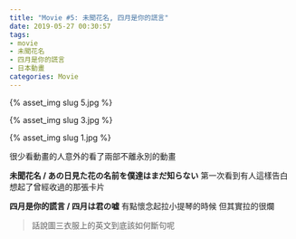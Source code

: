 ```yaml
---
title: "Movie #5: 未聞花名, 四月是你的謊言"
date: 2019-05-27 00:30:57
tags:
- movie
- 未聞花名
- 四月是你的謊言
- 日本動畫
categories: Movie
---
```


{% asset_img slug 5.jpg %}

{% asset_img slug 3.jpg %}

{% asset_img slug 1.jpg %}

<!--more-->

很少看動畫的人意外的看了兩部不離永別的動畫

**未聞花名 / あの日見た花の名前を僕達はまだ知らない**
第一次看到有人這樣告白
想起了曾經收過的那張卡片

**四月是你的謊言 / 四月は君の嘘**
有點懷念起拉小提琴的時候
但其實拉的很爛

> 話說圖三衣服上的英文到底該如何斷句呢